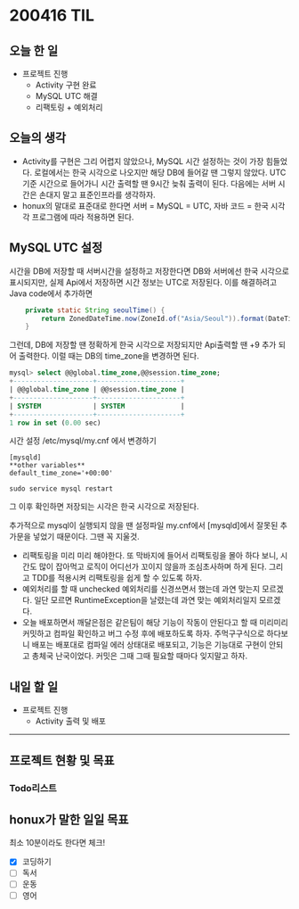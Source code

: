 # 200416 TIL

## 오늘 한 일

- 프로젝트 진행
  - Activity 구현 완료
  - MySQL UTC 해결
  - 리팩토링 + 예외처리

## 오늘의 생각

- Activity를 구현은 그리 어렵지 않았으나, MySQL 시간 설정하는 것이 가장 힘들었다. 로컬에서는 한국 시각으로 나오지만 해당 DB에 들어갈 땐 그렇지 않았다. UTC 기준 시간으로 들어가니 시간 출력할 땐 9시간 늦춰 출력이 된다.
  다음에는 서버 시간은 손대지 말고 표준인프라를 생각하자.
- honux의 말대로 표준대로 한다면 서버 = MySQL = UTC, 자바 코드 = 한국 시각 각 프로그램에 따라 적용하면 된다.

## MySQL UTC 설정

시간을 DB에 저장할 때 서버시간을 설정하고 저장한다면 DB와 서버에선 한국 시각으로 표시되지만, 실제 Api에서 저장하면 시간 정보는 UTC로 저장된다. 이를 해결하려고 Java code에서 추가하면

```java
    private static String seoulTime() {
        return ZonedDateTime.now(ZoneId.of("Asia/Seoul")).format(DateTimeFormatter.ofPattern("yyyy-MM-dd HH:mm"));
    }
```

그런데, DB에 저장할 땐 정확하게 한국 시각으로 저장되지만 Api출력할 땐 +9 추가 되어 출력한다. 이럴 때는 DB의 
time_zone을 변경하면 된다.

```sql
mysql> select @@global.time_zone,@@session.time_zone;
+--------------------+---------------------+
| @@global.time_zone | @@session.time_zone |
+--------------------+---------------------+
| SYSTEM             | SYSTEM              |
+--------------------+---------------------+
1 row in set (0.00 sec)

```

시간 설정 /etc/mysql/my.cnf 에서 변경하기

```shell
[mysqld]
**other variables**
default_time_zone='+00:00'

sudo service mysql restart
```

그 이후 확인하면 저장되는 시각은 한국 시각으로 저장된다.

추가적으로 mysql이 실행되지 않을 땐 설정파일 my.cnf에서 [mysqld]에서 잘못된 추가문을 넣었기 때문이다. 
그땐 꼭 지울것.

- 리팩토링을 미리 미리 해야한다. 또 막바지에 들어서 리팩토링을 몰아 하다 보니, 시간도 많이 잡아먹고 로직이 어디선가 꼬이지 않을까 조심초사하며 하게 된다. 그리고 TDD를 적용시켜 리팩토링을 쉽게 할 수 있도록 하자.
- 예외처리를 할 때 unchecked 예외처리를 신경쓰면서 했는데 과연 맞는지 모르겠다. 일단 모르면 RuntimeException을 날렸는데 과연 맞는 예외처리일지 모르겠다.
- 오늘 배포하면서 깨달은점은 같은팀이 해당 기능이 작동이 안된다고 할 때 미리미리 커밋하고 컴파일 확인하고 버그 수정 후에 배포하도록 하자. 주먹구구식으로 하다보니 배포는 배포대로 컴파일 에러 상태대로 배포되고, 기능은 기능대로 구현이 안되고 총체국 난국이었다. 커밋은 그때 그때 필요할 때마다 잊지말고 하자.

## 내일 할 일

- 프로젝트 진행
  - Activity 출력 및 배포

------

## 프로젝트 현황 및 목표

### Todo리스트

## honux가 말한 일일 목표

최소 10분이라도 한다면 체크!

- [x] 코딩하기
- [ ] 독서
- [ ] 운동
- [ ] 영어